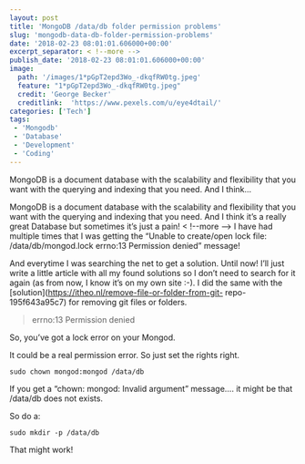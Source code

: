 ```yaml
---
layout: post
title: 'MongoDB /data/db folder permission problems'
slug: 'mongodb-data-db-folder-permission-problems'
date: '2018-02-23 08:01:01.606000+00:00'
excerpt_separator: < !--more -->
publish_date: '2018-02-23 08:01:01.606000+00:00'
image:
  path: '/images/1*pGpT2epd3Wo_-dkqfRW0tg.jpeg'
  feature: "1*pGpT2epd3Wo_-dkqfRW0tg.jpeg"
  credit: 'George Becker'
  creditlink:  'https://www.pexels.com/u/eye4dtail/'
categories: ['Tech']
tags: 
 - 'Mongodb'
 - 'Database'
 - 'Development'
 - 'Coding'
---
```

MongoDB is a document database with the scalability and flexibility that you
want with the querying and indexing that you need. And I think…

MongoDB is a document database with the scalability and flexibility that you
want with the querying and indexing that you need. And I think it’s a really
great Database but sometimes it’s just a pain!
< !--more -->
I have had multiple times that I was getting the “Unable to create/open lock
file: /data/db/mongod.lock errno:13 Permission denied” message!

And everytime I was searching the net to get a solution. Until now! I’ll just
write a little article with all my found solutions so I don’t need to search
for it again (as from now, I know it’s on my own site :-). I did the same with
the [solution](https://itheo.nl/remove-file-or-folder-from-git-
repo-195f643a95c7) for removing git files or folders.

> errno:13 Permission denied

So, you’ve got a lock error on your Mongod.

It could be a real permission error. So just set the rights right.



    sudo chown mongod:mongod /data/db

If you get a “chown: mongod: Invalid argument” message…. it might be that
/data/db does not exists.

So do a:



    sudo mkdir -p /data/db

That might work!
